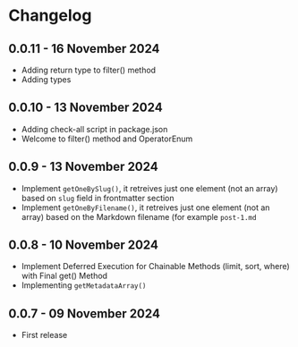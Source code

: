 # Changelog

## 0.0.11 - 16 November 2024
- Adding return type to filter() method
- Adding types

## 0.0.10 - 13 November 2024
- Adding check-all script in package.json
- Welcome to filter() method and OperatorEnum

## 0.0.9 - 13 November 2024
- Implement `getOneBySlug()`, it retreives just one element (not an array) based on `slug` field in frontmatter section
- Implement `getOneByFilename()`, it retreives just one element (not an array) based on the Markdown filename (for example `post-1.md`

## 0.0.8 - 10 November 2024
- Implement Deferred Execution for Chainable Methods (limit, sort, where) with Final get() Method
- Implementing `getMetadataArray()`

## 0.0.7 - 09 November 2024
- First release
